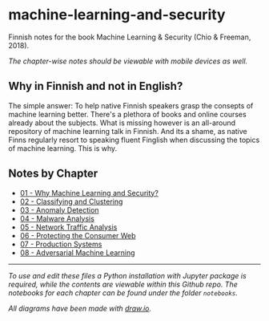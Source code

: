 # machine-learning-and-security
Finnish notes for the book Machine Learning &amp; Security (Chio &amp; Freeman, 2018).

*The chapter-wise notes should be viewable with mobile devices as well.*

## Why in Finnish and not in English?

The simple answer: To help native Finnish speakers grasp the consepts of machine learning better. There's a plethora of books and online courses already about the subjects. What is missing however is an all-around repository of machine learning talk in Finnish. And its a shame, as native Finns regularly resort to speaking fluent Finglish when discussing the topics of machine learning. This is why. 

## Notes by Chapter

 - [01 - Why Machine Learning and Security?](http://htmlpreview.github.io/?https://github.com/karmus89/machine-learning-and-security/blob/master/html/01.%20Why%20Machine%20Learning%20and%20Security.html)
 - [02 - Classifying and Clustering](http://htmlpreview.github.io/?https://github.com/karmus89/machine-learning-and-security/blob/master/html/02.%20Classifying%20and%20Clustering.html)
 - [03 - Anomaly Detection](http://htmlpreview.github.io/?https://github.com/karmus89/machine-learning-and-security/blob/master/html/03.%20Anomaly%20Detection.html)
 - [04 - Malware Analysis](http://htmlpreview.github.io/?https://github.com/karmus89/machine-learning-and-security/blob/master/html/04.%20Malware%20Analysis.html)
 - [05 - Network Traffic Analysis](http://htmlpreview.github.io/?https://github.com/karmus89/machine-learning-and-security/blob/master/html/05%20-%20Network%20Traffic%20Analysis.html)
 - [06 - Protecting the Consumer Web](http://htmlpreview.github.io/?https://github.com/karmus89/machine-learning-and-security/blob/master/html/06.%20Protecting%20the%20Consumer%20Web.html)
 - [07 - Production Systems](http://htmlpreview.github.io/?https://github.com/karmus89/machine-learning-and-security/blob/master/html/07.%20Production%20Systems.html)
 - [08 - Adversarial Machine Learning](http://htmlpreview.github.io/?https://github.com/karmus89/machine-learning-and-security/blob/master/html/08.%20Adversarial%20Machine%20Learning.html)

---

*To use and edit these files a Python installation with Jupyter package is required, while the contents are viewable within this Github repo. The notebooks for each chapter can be found under the folder `notebooks`.*

*All diagrams have been made with [draw.io](http://htmlpreview.github.io/?https://www.draw.io/).*
